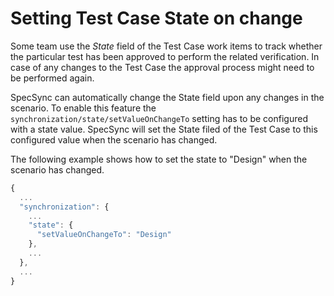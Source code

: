 # Setting Test Case State on change

Some team use the _State_ field of the Test Case work items to track whether the particular test has been approved to perform the related verification. In case of any changes to the Test Case the approval process might need to be performed again. 

SpecSync can automatically change the State field upon any changes in the scenario. To enable this feature the `synchronization/state/setValueOnChangeTo` setting has to be configured with a state value. SpecSync will set the State filed of the Test Case to this configured value when the scenario has changed.

The following example shows how to set the state to "Design" when the scenario has changed.

```javascript
{
  ...
  "synchronization": {
    ...
    "state": {
      "setValueOnChangeTo": "Design"
    },
    ...
  },
  ...
}
```

